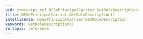 ```yaml
---
uid: crmscript_ref_NSSoPrincipalCarrier_GetRoleDescription
title: NSSoPrincipalCarrier.GetRoleDescription()
intellisense: NSSoPrincipalCarrier.GetRoleDescription
keywords: GetRoleDescription()
so.topic: reference
---
```





